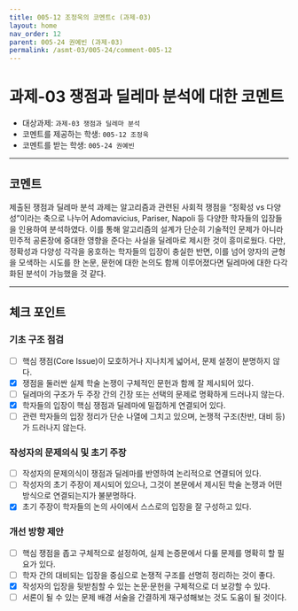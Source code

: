 ```yaml
---
title: 005-12 조정욱의 코멘트c (과제-03) 
layout: home
nav_order: 12
parent: 005-24 권예빈 (과제-03)
permalink: /asmt-03/005-24/comment-005-12
---
```


# 과제-03 쟁점과 딜레마 분석에 대한 코멘트

- 대상과제: `과제-03 쟁점과 딜레마 분석`
- 코멘트를 제공하는 학생: `005-12 조정욱` 
- 코멘트를 받는 학생: `005-24 권예빈` 

---

## 코멘트

제출된 쟁점과 딜레마 분석 과제는 알고리즘과 관련된 사회적 쟁점을 “정확성 vs 다양성”이라는 축으로 나누어 Adomavicius, Pariser, Napoli 등 다양한 학자들의 입장들을 인용하여 분석하였다. 이를 통해 알고리즘의 설계가 단순히 기술적인 문제가 아니라 민주적 공론장에 중대한 영향을 준다는 사실을 딜레마로 제시한 것이 흥미로웠다. 다만, 정확성과 다양성 각각을 옹호하는 학자들의 입장이 충실한 반면, 이를 넘어 양자의 균형을 모색하는 시도를 한 논문, 문헌에 대한 논의도 함께 이루어졌다면 딜레마에 대한 다각화된 분석이 가능했을 것 같다. 
  
---

## 체크 포인트

### **기초 구조 점검**
- [ ] 핵심 쟁점(Core Issue)이 모호하거나 지나치게 넓어서, 문제 설정이 분명하지 않다.
- [x] 쟁점을 둘러싼 실제 학술 논쟁이 구체적인 문헌과 함께 잘 제시되어 있다.
- [ ] 딜레마의 구조가 두 주장 간의 긴장 또는 선택의 문제로 명확하게 드러나지 않는다.
- [x] 학자들의 입장이 핵심 쟁점과 딜레마에 밀접하게 연결되어 있다.
- [ ] 관련 학자들의 입장 정리가 단순 나열에 그치고 있으며, 논쟁적 구조(찬반, 대비 등)가 드러나지 않는다.

### **작성자의 문제의식 및 초기 주장**
- [ ] 작성자의 문제의식이 쟁점과 딜레마를 반영하여 논리적으로 연결되어 있다.
- [ ] 작성자의 초기 주장이 제시되어 있으나, 그것이 본문에서 제시된 학술 논쟁과 어떤 방식으로 연결되는지가 불분명하다.
- [x] 초기 주장이 학자들의 논의 사이에서 스스로의 입장을 잘 구성하고 있다.

### **개선 방향 제안**
- [ ] 핵심 쟁점을 좁고 구체적으로 설정하여, 실제 논증문에서 다룰 문제를 명확히 할 필요가 있다.
- [ ] 학자 간의 대비되는 입장을 중심으로 논쟁적 구조를 선명히 정리하는 것이 좋다.
- [x] 작성자의 입장을 뒷받침할 수 있는 논문·문헌을 구체적으로 더 보강할 수 있다.
- [ ] 서론이 될 수 있는 문제 배경 서술을 간결하게 재구성해보는 것도 도움이 될 것이다.
